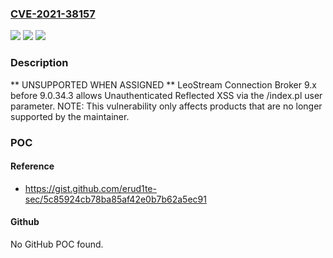 ### [CVE-2021-38157](https://cve.mitre.org/cgi-bin/cvename.cgi?name=CVE-2021-38157)
![](https://img.shields.io/static/v1?label=Product&message=n%2Fa&color=blue)
![](https://img.shields.io/static/v1?label=Version&message=n%2Fa&color=blue)
![](https://img.shields.io/static/v1?label=Vulnerability&message=n%2Fa&color=brighgreen)

### Description

** UNSUPPORTED WHEN ASSIGNED ** LeoStream Connection Broker 9.x before 9.0.34.3 allows Unauthenticated Reflected XSS via the /index.pl user parameter. NOTE: This vulnerability only affects products that are no longer supported by the maintainer.

### POC

#### Reference
- https://gist.github.com/erud1te-sec/5c85924cb78ba85af42e0b7b62a5ec91

#### Github
No GitHub POC found.

